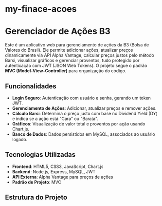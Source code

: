 # my-finace-acoes
# Gerenciador de Ações B3

Este é um aplicativo web para gerenciamento de ações da B3 (Bolsa de Valores do Brasil). Ele permite adicionar ações, atualizar preços dinamicamente via API Alpha Vantage, calcular preços justos pelo método Barsi, visualizar gráficos e gerenciar proventos, tudo protegido por autenticação com JWT (JSON Web Tokens). O projeto segue o padrão **MVC (Model-View-Controller)** para organização do código.

## Funcionalidades
- **Login Seguro**: Autenticação com usuário e senha, gerando um token JWT.
- **Gerenciamento de Ações**: Adicionar, atualizar preços e remover ações.
- **Cálculo Barsi**: Determina o preço justo com base no Dividend Yield (DY) e indica se a ação está "Cara" ou "Barata".
- **Gráficos**: Visualização de valor total e proventos por ação usando Chart.js.
- **Banco de Dados**: Dados persistidos em MySQL, associados ao usuário logado.

## Tecnologias Utilizadas
- **Frontend**: HTML5, CSS3, JavaScript, Chart.js
- **Backend**: Node.js, Express, MySQL, JWT
- **API Externa**: Alpha Vantage para preços de ações
- **Padrão de Projeto**: MVC

## Estrutura do Projeto